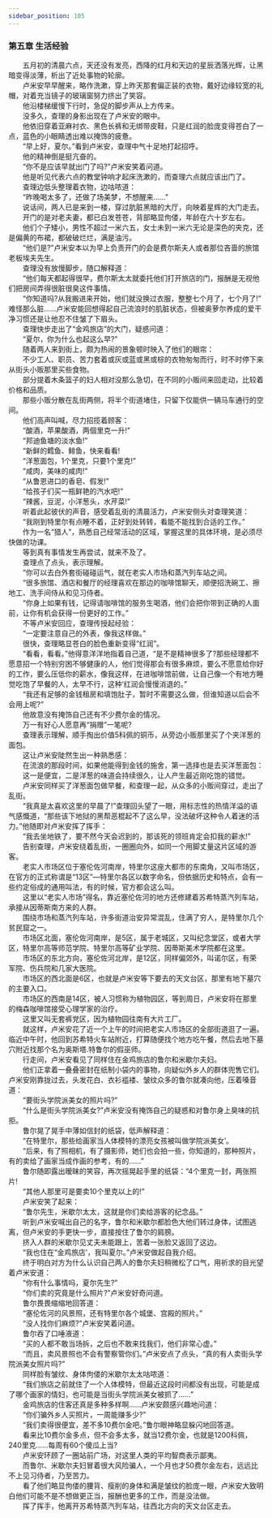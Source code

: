 ```yaml
---
sidebar_position: 105
---
```

### 第五章  生活经验  


　　五月初的清晨六点，天还没有发亮，西降的红月和天边的星辰洒落光辉，让黑暗变得淡薄，析出了近处事物的轮廓。  
　　卢米安早早醒来，略作洗漱，穿上昨天那套偏正装的衣物，戴好边缘较宽的礼帽，对着充当镜子的玻璃窗努力挤出了笑容。  
　　他沿楼梯缓慢下行时，急促的脚步声从上方传来。  
　　没多久，查理的身影出现在了卢米安的眼中。  
　　他依旧穿着亚麻衬衣、黑色长裤和无绑带皮鞋，只是红润的脸庞变得苍白了一点，蓝色的小眼睛透出难以掩饰的疲惫。  
　　“早上好，夏尔。”看到卢米安，查理中气十足地打起招呼。  
　　他的精神倒是挺亢奋的。  
　　“你不是应该早就出门了吗?”卢米安笑着问道。  
　　他是听见代表六点的教堂钟响才起床洗漱的，而查理六点就应该出门了。  
　　查理边低头整理着衣物，边咕哝道：  
　　“昨晚喝太多了，还做了场美梦，不想醒来……”  
　　说话间，两人已是来到一楼，穿过肮脏黑暗的大厅，向映着星辉的大门走去。  
　　开门的是对老夫妻，都已白发苍苍，背部略显佝偻，年龄在六十岁左右。  
　　他们个子矮小，男性不超过一米六五，女士未到一米六无论是深色的夹克，还是偏黄的布裙，都破破烂烂，满是油污。  
　　“他们是?”卢米安本以为早上负责开门的会是费尔斯夫人或者那位吝啬的旅馆老板埃夫先生。  
　　查理没有放慢脚步，随口解释道：  
　　“他们每天都起得很早，费尔斯太太就委托他们打开旅店的门，报酬是无视他们把房间弄得很脏很臭这件事情。  
　　“你知道吗?从我搬进来开始，他们就没换过衣服，整整七个月了，七个月了!” 难怪那么脏……卢米安能回想得起自己流浪时的肌脏状态，但被奥萝尔养成的爱干净习惯还是让他忍不住皱了下眉头。  
　　查理快步走出了“金鸡旅店”的大门，疑惑问道：  
　　“夏尔，你为什么也起这么早?”  
　　随着两人来到街上，颇为热闹的景象顿时映入了他们的眼帘：  
　　不少工人、职员、苦力套着或灰或蓝或黑或棕的衣物匆匆而行，时不时停下来从街头小贩那里买些食物。  
　　部分提着木条篮子的妇人相对没那么急切，在不同的小贩间来回走动，比较着价格和品质。  
　　那些小贩分散在乱街两侧，将半个街道堵住，只留下仅能供一辆马车通行的空间。  
　　他们高声叫喊，尽力招揽着顾客：  
　　“酸酒，苹果酸酒，两個里克一升!”  
　　“邦迪鱼塘的淡水鱼!”  
　　“新鲜的鳕鱼、鲱鱼，快来看看!  
　　“洋葱面包，1个里克，只要1个里克!”  
　　“咸肉，美味的咸肉!”  
　　“从鲁恩进口的香皂、假发!”  
　　“给孩子们买一瓶鲜艳的汽水吧!”  
　　“辣酱，豆泥，小洋葱头，水芹菜!”  
　　听着此起彼伏的声音，感受着乱街的清晨活力，卢米安侧头对查理笑道：  
　　“我刚到特里尔有点睡不着，正好到处转转，看能不能找到合适的工作。”  
　　作为一名“猎人”，熟悉自己经常活动的区域，掌握这里的具体环境，是必须尽快做的功课。  
　　等到真有事情发生再尝试，就来不及了。  
　　查理点了点头，表示理解。  
　　“你可以去白外套街碰碰运气，就在老实人市场和蒸汽列车站之间。  
　　“很多旅馆、酒店和餐厅的经理喜欢在那边的咖啡馆聊天，顺便招洗碗工、擦地工、洗手间侍从和见习侍者。  
　　“你身上如果有钱，记得请咖啡馆的服务生喝酒，他们会把你带到正确的人面前，让你有机会获得一份更好的工作。”  
　　不等卢米安回应，查理传授起经验：  
　　“一定要注意自己的外表，像我这样做。”  
　　很快，查理略显苍白的脸色重新变得“红润”。  
　　“看看，看看。”他得意洋洋地指着自己道，“是不是精神很多了?那些经理都不愿意招一个特别穷困不够健康的人，他们觉得那会有很多麻烦，要么不愿意给你好的工作，要么压低你的薪水，像我这样，在进咖啡馆前做，让自己像一个有地方睡觉吃饱了早餐的人，太早不行，这种‘红润会慢慢消退的。”  
　　“我还有足够的金钱租房和填饱肚子，暂时不需要这么做，但谁知道以后会不会用上呢?”  
　　他故意没有掩饰自己还有不少费尔金的情况。  
　　万一有好心人愿意再“捐赠”一笔呢?  
　　查理表示理解，顺手掏出价值5科佩的铜币，从旁边小贩那里买了个夹洋葱的面包。  
　　这让卢米安陡然生出一种熟悉感：  
　　在流浪的那段时间，如果他能得到金钱的施舍，第一选择也是去买洋葱面包：  
　　这一是便宜，二是洋葱的味道会持续很久，让人产生最近刚吃饱的错觉。  
　　卢米安同样买了洋葱面包做早餐，和查理一起，从众多的小贩间穿过，走出了乱街。  
　　“我真是太喜欢这里的早晨了!”查理回头望了一眼，用标志性的热情洋溢的语气感慨道，“那些该下地狱的黑帮恶棍起不了这么早，没法破坏这种令人着迷的活力。”他随即对卢米安挥了挥手：  
　　“我去坐地铁了，要不然今天会迟到的，那该死的领班肯定会扣我的薪水!”  
　　告别查理，卢米安绕着乱街，一圈圈向外，如同一个用脚丈量这片区域的游客。  
　　老实人市场区位于塞伦佐河南岸，特里尔这座大都市的东南角，又叫市场区，在官方的正式称谓是“13区”—特里尔各区以数字命名，但依据历史和特点，会有一些约定俗成的通用叫法，有的时候，官方都会这么叫。  
　　这里以“老实人市场”得名，靠近塞伦佐河的地方还修建着苏希特蒸汽列车站，承接从因蒂斯南方来的人群。  
　　围绕市场和蒸汽列车站，许多街道治安异常混乱，住满了穷人，是特里尔几个贫民窟之一。  
　　市场区北面，塞伦佐河南岸，是5区，属于老城区，又叫纪念堂区，或者大学区，特里尔高等师范学院、特里尔高等矿业学院、因蒂斯美术学院都在这里。  
　　市场区的东北方向，塞伦佐河北岸，是12区，同样偏郊外，叫诺尔区，有荣军院、伤兵院和几家大医院。  
　　市场区的西北面是6区，也就是卢米安等下要去的天文台区，那里有地下墓穴的主要入口。  
　　市场区的西南是14区，被人习惯称为植物园区，等到周日，卢米安将在那里的梅森咖啡馆接受心理学家的治疗。  
　　这里又叫无套裤党区，因为植物园往南有大片工厂。  
　　就这样，卢米安花了近一个上午的时间把老实人市场区的全部街道逛了一遍。 临近中午时，他回到苏希特火车站附近，打算随便找个地方吃午餐，然后去地下墓穴附近找那个名为奥斯塔.特鲁尔的假巫师。  
　　行走间，卢米安看见了同样住在金鸡旅店的鲁尔和米歇尔夫妇。  
　　他们正拿着一叠叠密封在纸制小袋内的事物，向疑似外乡人的群体兜售它们。 卢米安刚靠拢过去，头发花白、衣衫褴褛、皱纹众多的鲁尔就凑向他，压着嗓音道：  
　　“要街头学院派美女的照片吗?”  
　　“什么是街头学院派美女?”卢米安没有掩饰自己的疑惑和对鲁尔身上臭味的抗拒。  
　　鲁尔晃了晃手中薄如信封的纸袋，低声解释道：  
　　“在特里尔，那些给画家当人体模特的漂亮女孩被叫做学院派美女’。  
　　“后来，有了照相机，有了摄影师，她们也会拍一些，你知道的，那种照片，有的卖给了画家当成作画的参考，有的……”  
　　鲁尔随即露出暧昧的笑容，再次摇晃起手里的纸袋：“4个里克一封，两张照片!  
　　“其他人那里可是要卖10个里克以上的!”  
　　卢米安笑了起来：  
　　“鲁尔先生，米歇尔太太，这就是你们卖给游客的纪念品。”  
　　听到卢米安喊出自己的名字，鲁尔和米歇尔都脸色大他们转过身体，试图逃离，但卢米安的手更快一步，直接按住了鲁尔的肩膀。  
　　挤入人群的米歇尔见丈夫未能跟上，苦着一张脸又返回了这边。  
　　“我也住在“金鸡旅店’，我叫夏尔。”卢米安做起自我介绍。  
　　终于明白对方为什么认识自己两人的鲁尔夫妇稍微松了口气，用祈求的目光望着卢米安道：  
　　“你有什么事情吗，夏尔先生?”  
　　“你们卖的究竟是什么照片?”卢米安好奇问道。  
　　鲁尔畏畏缩缩地回答道：  
　　“塞伦佐河的风景照，还有特里尔各个城堡、宫殿的照片。”  
　　“没人找你们麻烦?”卢米安笑着问道。  
　　鲁尔吞了口唾液道：  
　　“买的人都不敢当场拆，之后也不敢来找我们，他们非常心虚。”  
　　“而且，卖风景照也不会有警察管你们。”卢米安点了点头，“真的有人卖街头学院派美女照片吗?”  
　　同样脸有皱纹、身体佝偻的米歇尔太太咕哝道：  
　　“我们旅店之前就住了一个人体模特，但最近这段时间都没有出现，可能是成了哪个画家的情妇，也可能是当街头学院派美女被抓了……”  
　　金鸡旅店的住客还真是多种多样啊……卢米安颇感兴趣地问道：  
　　“你们骗外乡人买照片，一周能赚多少?”  
　　“我们卖得很便宜，差不多10费尔金吧。”鲁尔眼神略显躲闪地回答道。  
　　看来比10费尔金多点，但不会多太多，就当12费尔金，也就是1200科佩，240里克……每周有60个傻瓜上当?  
　　卢米安环顾了一圈站前广场，对这里人类的平均智商表示鄙夷。  
　　而鲁尔、米歇尔夫妇冒着很大风险骗人，一个月也才50费尔金左右，远远比不上见习侍者，乃至苦力。  
　　看了他们略显佝偻的腰背、瘦削的身体和满是皱纹的脸庞一眼，卢米安大致明白他们可能不是不想做更正当，报酬也更多的工作，而是没法做。  
　　挥了挥手，他离开苏希特蒸汽列车站，往西北方向的天文台区走去。  
